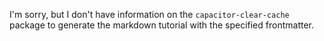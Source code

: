 I'm sorry, but I don't have information on the `capacitor-clear-cache` package to generate the markdown tutorial with the specified frontmatter.